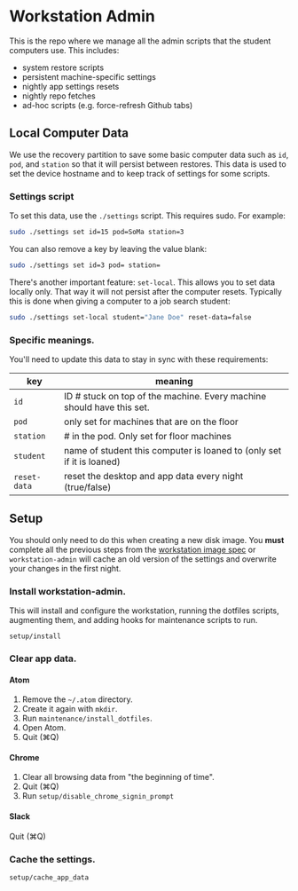 # Workstation Admin

This is the repo where we manage all the admin scripts that the student
computers use. This includes:

* system restore scripts
* persistent machine-specific settings
* nightly app settings resets
* nightly repo fetches
* ad-hoc scripts (e.g. force-refresh Github tabs)

## Local Computer Data

We use the recovery partition to save some basic computer data such as
`id`, `pod`, and `station` so that it will persist between restores.
This data is used to set the device hostname and to keep track of
settings for some scripts.

### Settings script

To set this data, use the `./settings` script. This requires sudo. For
example:

```sh
sudo ./settings set id=15 pod=SoMa station=3
```

You can also remove a key by leaving the value blank:

```sh
sudo ./settings set id=3 pod= station=
```

There's another important feature: `set-local`. This allows you to set
data locally only. That way it will not persist after the computer
resets. Typically this is done when giving a computer to a job search
student:

```sh
sudo ./settings set-local student="Jane Doe" reset-data=false
```

### Specific meanings.

You'll need to update this data to stay in sync with these requirements:

|     key      |     meaning    |
| ------------ | -------------- |
| `id`         | ID # stuck on top of the machine. Every machine should have this set. |
| `pod`        | only set for machines that are on the floor |
| `station`    | # in the pod. Only set for floor machines |
| `student`    | name of student this computer is loaned to (only set if it is loaned) |
| `reset-data` | reset the desktop and app data every night (true/false) |

## Setup

You should only need to do this when creating a new disk image. You
**must** complete all the previous steps from the [workstation image
spec][workstation-image-spec] or `workstation-admin` will cache an old
version of the settings and overwrite your changes in the first night.

### Install workstation-admin.

This will install and configure the workstation, running the dotfiles
scripts, augmenting them, and adding hooks for maintenance scripts to
run.

```
setup/install
```

### Clear app data.

#### Atom

1. Remove the `~/.atom` directory.
2. Create it again with `mkdir`.
3. Run `maintenance/install_dotfiles`.
4. Open Atom.
5. Quit (⌘Q)

#### Chrome

1. Clear all browsing data from "the beginning of time".
2. Quit (⌘Q)
3. Run `setup/disable_chrome_signin_prompt`

#### Slack

Quit (⌘Q)

### Cache the settings.

```
setup/cache_app_data
```

[workstation-image-spec]: https://github.com/appacademy/instructors/blob/master/pre-cycle/workstation-image-spec.md
